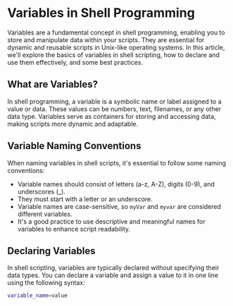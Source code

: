 # Variables in Shell Programming

Variables are a fundamental concept in shell programming, enabling you to store and manipulate data within your scripts. They are essential for dynamic and reusable scripts in Unix-like operating systems. In this article, we'll explore the basics of variables in shell scripting, how to declare and use them effectively, and some best practices.

## What are Variables?

In shell programming, a variable is a symbolic name or label assigned to a value or data. These values can be numbers, text, filenames, or any other data type. Variables serve as containers for storing and accessing data, making scripts more dynamic and adaptable.

## Variable Naming Conventions

When naming variables in shell scripts, it's essential to follow some naming conventions:

- Variable names should consist of letters (a-z, A-Z), digits (0-9), and underscores (_).
- They must start with a letter or an underscore.
- Variable names are case-sensitive, so `myVar` and `myvar` are considered different variables.
- It's a good practice to use descriptive and meaningful names for variables to enhance script readability.

## Declaring Variables

In shell scripting, variables are typically declared without specifying their data types. You can declare a variable and assign a value to it in one line using the following syntax:

```bash
variable_name=value
